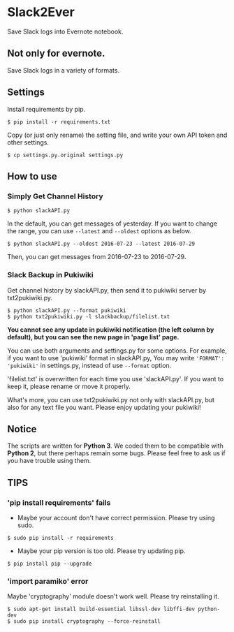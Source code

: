 # Slack2Ever
Save Slack logs into Evernote notebook.

## Not only for evernote.
Save Slack logs in a variety of formats.

## Settings
Install requirements by pip.
```shell
$ pip install -r requirements.txt
```
Copy (or just only rename) the setting file, and write your own API token and other settings.
```shell
$ cp settings.py.original settings.py
```

## How to use
### Simply Get Channel History
```shell
$ python slackAPI.py
```

In the default, you can get messages of yesterday.
If you want to change the range, you can use `--latest` and `--oldest` options as below.

```shell
$ python slackAPI.py --oldest 2016-07-23 --latest 2016-07-29
```

Then, you can get messages from 2016-07-23 to 2016-07-29.


### Slack Backup in Pukiwiki
Get channel history by slackAPI.py, then send it to pukiwiki server by txt2pukiwiki.py.

```shell
$ python slackAPI.py --format pukiwiki
$ python txt2pukiwiki.py -l slackbackup/filelist.txt
```

__You cannot see any update in pukiwiki notification (the left column by default), 
but you can see the new page in 'page list' page.__

You can use both arguments and settings.py for some options.
For example, if you want to use 'pukiwiki' format in slackAPI.py, 
You may write `'FORMAT': 'pukiwiki'` in settings.py, instead of use `--format` option.

'filelist.txt' is overwritten for each time you use 'slackAPI.py'. 
If you want to keep it, please rename or move it properly.

What's more, 
you can use txt2pukiwiki.py not only with slackAPI.py, but also for any text file you want. 
Please enjoy updating your pukiwiki!


## Notice
The scripts are written for __Python 3__. 
We coded them to be compatible with __Python 2__, but there perhaps remain some bugs. 
Please feel free to ask us if you have trouble using them. 


## TIPS
### 'pip install requirements' fails
- Maybe your account don't have correct permission. Please try using sudo.
```shell
$ sudo pip install -r requirements
```

- Maybe your pip version is too old. Please try updating pip.
```shell
$ pip install pip --upgrade
```


### 'import paramiko' error
Maybe 'cryptography' module doesn't work well. Please try reinstalling it.
```shell
$ sudo apt-get install build-essential libssl-dev libffi-dev python-dev
$ sudo pip install cryptography --force-reinstall
```

